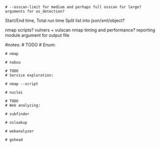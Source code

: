 
    # --osscan-limit for medium and perhaps full osscan for large? arguments for os_detection?

Start/End time, Total run time
Split list into json/xml/object?

nmap scripts? vulners + vulscan
nmap timing and performance?
reporting module
argument for output file

#notes:
    # TODO
    # Enum:

    # nmap

    # nabuu

    # TODO
    # Service exploration:

    # nmap --script

    # nuclei

    # TODO
    # Web analyzing:

    # subfinder

    # nslookup

    # webanalyzer

    # gohead
